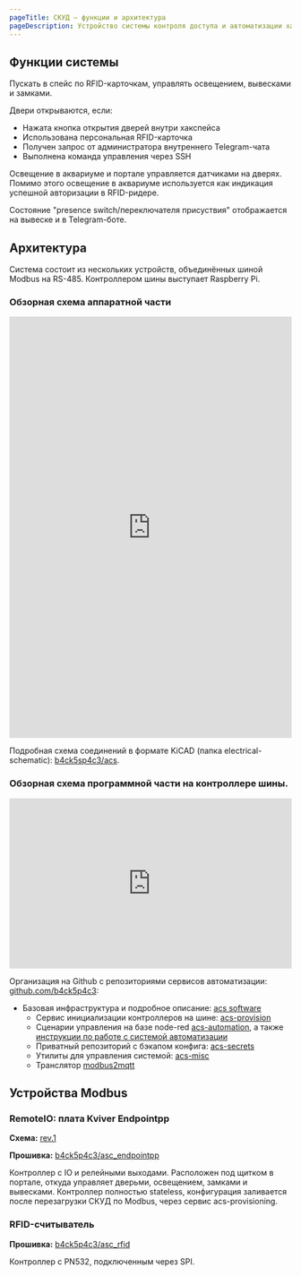 ```yaml
---
pageTitle: СКУД – функции и архитектура
pageDescription: Устройство системы контроля доступа и автоматизации хакспейса
---
```


## Функции системы
Пускать в спейс по RFID-карточкам, управлять освещением, вывесками и замками.

Двери открываются, если:
  - Нажата кнопка открытия дверей внутри хакспейса
  - Использована персональная RFID-карточка
  - Получен запрос от администратора внутреннего Telegram-чата
  - Выполнена команда управления через SSH

Освещение в аквариуме и портале управляется датчиками на дверях. Помимо этого освещение в аквариуме используется как индикация успешной авторизации в RFID-ридере.

Состояние "presence switch/переключателя присуствия" отображается на вывеске и в Telegram-боте.

## Архитектура
Система состоит из нескольких устройств, объединённых шиной Modbus на RS-485. Контроллером шины выступает Raspberry Pi.

### Обзорная схема аппаратной части
<iframe frameborder="0" style="width:100%;height:753px;" src="https://viewer.diagrams.net/?highlight=0000ff&edit=_blank&layers=1&nav=1&title=BKSP_ACS_HW.drawio#R7Vxtk6I4EP41fnQKwov40dedrdutnZqpu939dIUSNXdIPMQZ3V9%2FARLoQEDdEV9mZqZKoUlC6H7ypLsTbBmD5fZT6K4WX6mH%2FRbSvG3LGLYQQpqN2Fcs2aUS3enaqWQeEo%2FLcsET%2BYW5UOPSDfHwWioYUepHZCULpzQI8DSSZG4Y0he52Iz68l1X7hyXBE9T1y9LvxMvWqRSx9Jy%2BT0m84W4s67xK0tXFOaC9cL16AsQGaOWMQgpjdKj5XaA%2FVh7Qi9pvXHF1axjIQ6iQyp8C%2F58Hk1nnwaPoTXo%2Fb2ad9ta2%2BLWeHb9DX9i3ttoJ1QwD%2Blm1TL6MxpE3EDMOkaf18RhhLcqW7gT0YJW7queaYBhB9MljsIdK8Ibsh1eRcCmy89fchvootkF0L8o53Kzz7Omc82wA66cYxRlKhRl%2BxHXi6Qx%2B78NFRfa60RjPVZAR6ttfpEdzfl30spECAY09DENsLjAujspFQ6LElYq7Ycs9shzUXSa7hIheHTXqwkOE%2Bs9MKm2p5fkwJ4zsdT5AigZJgMPxxaLofiyIBF%2BWrnT%2BOoLoyImW0RLP4Zq%2FGTE9wfUp2FS1%2FAs7Hgmk6%2BjkP6LwRUHTQzbrsM2xHDNiCojex9y7caQa5WQ%2B%2FA58Fz28MT1E2IimLHiKTWMdabjjkrDXbtjuM1oeCcrcp%2FCjcYU3rlKTnVsmVPbSCtrytQUmjKdplSlV5JqRnmPeEkj%2FPnbcXSo4L2MeP54JkzB7LajwFtREkQPD3v46TaJqFMLB92U4WCiA8dNY0SFjEPHzWsGye%2FoCql046hGitbYSFENlVdBscA8BWjOrPhfBU07%2BeMtAHn69yrIpgionzvPq%2Fby3Nliyu0O4s%2B%2Blnwayecw%2BXRaTLcOEhJ23E%2BOu6yN5KADKqaNjJLPniiAQGtW0oIjS2BrJqiSFtZ4N04Fja4CGTNsT6cqZHid7kSrncV%2BGwFiIFoyZymGpaHER0PwUMz0TMG91Fh9YLKeAEZmoxHAQGo7C2ADwqkDyuiitfTqUdAagRaGoAAqST4AtpPDyYsBzCkBbOS3X0iIAV9kLIMqgKK9E2vpF%2BeDrnq6GJfGva3ihmyMvhuDXXx8iTRj0WKmINOMtTuAcwuUioAZNTEeM3lK4uPbmeA9FzszJUDsqYMnszMC5PIzvI7UANEAvyIAFg3Y3OBzcdFWTGmRbBBZ00Gc%2FZPNwkWuT%2BYBO50yJbMQ1ujHJiBT1%2B%2FxC0viefFtlAiQMQIDACTOeScFSMbukvixLe6x%2F4zjOzVp%2FE4h6atKT5RNjxqLR8%2FODbfioV0TQ1x8CkGKyDyGSa9ktLHsk31MIecAiHHxKcTollSNvTkWXEvDaEHnNHD9US4tcHVe5gulK26Cf3AU7bgN3E1EZQPhLYl%2BxNXvLH72kzcWHw%2B38GQnTgL2vD%2Fgyc%2B8hfg0r5ac5fW8XrzWmk9UTDImsZqyqUY5lRRQVJ1rSjUYq%2B04rIhc%2FJpuwimum%2BfTcpEbznFdg3pFkj3EvhuRZ7l7p4dSOR4sYevMKVLBw1Z5lKlSdYbVmKd2QPr45jOkKQCOz5A2qHbFwjiPeQuz2whkxUbAbyonSjMnCE5bp7PmuYPiKqNdaVJTr0h6QyfDlDxeyR%2BGWQxN%2BD2FyEgX8VHmQuugesHpeRdWv7gbqyt2AuXjGHqOFrB66qXC0QxxYIEyg6tHQ6NO63FouILEmHppo8GopipQyeKZd2H5K6B%2FhY%2FZbNoDugqQPjSJPt5RCuRIyFyeLKrXPWoN%2B5EYPczg15YYrWCIHhidw5K5lctccLVbE74%2FXCiDi98ZqTQ9uK%2FIL7z8mqZo%2BIbSV%2FpH%2Bqo2SXKp9JV1lvRV%2FTbYboFMDdV%2BYVUKRW%2Fs3QKk0EpxF%2Bz48%2FB0O2CfFmS9oCS6I%2FRN7nytZ1hDYfDz7shXGfxMWdwK1dRkIZRjobENl%2BYBurn5LG4KgOOzuA2qvRzux5TTlnM1WbAlwqxbDbCqDHClGVmzwuH%2B2IRyettfWaxlGSXLXcz7Flf2LR7nDvdPeO32vG8RZO7zvvkUtdf7Niugdx7v29avB0qH7kO4DJSKPoIzxep0wMSxTEs7DGL6gWCyugei6bVgSqoyfbk7UCB5IW4NWn6IBYAeC6%2BNGcW3zgvldc2urcAO0i7kuM6e5RWsqUhIFkOqZAbV5TVpmMgeg0kU5rHgqxnj08VkX7EbsFt%2FT5%2FufvjYZt5eG5l1AZryBeumQrZTvdN73Jv%2FyvD8rNGaXXZzb2wGztJhb5o2rQNp87UbuN4wbYpfawG0%2BZV6k8065kTErKXp6K9hOZaIDfjFnWBfxvDhgUKI1%2BQXz2bEuODqZI1b%2FZY1rAgUqjFZiCAA9EY9u1%2BfXvrt3EpqsUpma2t3OuoUsvvp2XHYK4EFWXeOIbUrXkQSbdDZbM0GRZEKayHDTvMfp0mL57%2FxY4z%2BBw%3D%3D"></iframe>

Подробная схема соединений в формате KiCAD (папка electrical-schematic): [b4ck5sp4c3/acs](https://github.com/b4ck5p4c3/asc).

### Обзорная схема программной части на контроллере шины.
<iframe frameborder="0" style="width:100%;height:304px;" src="https://viewer.diagrams.net/?highlight=0000ff&edit=_blank&layers=1&nav=1&title=BKSP_ACS_SW.drawio#R7VnbctowEP0aZtoHMr4DjwmQtNOkkzZJGx6FLdtqbC%2BRZS79%2Bsq2fMMEaAdizJTkQXu0Wgvt7jkCOurQX95QNHPvwMJeR5GsZUcddRRF1hSlE%2F9L1ipFdG2QAg4llnAqgAfyGwtQEmhELBxWHBmAx8isCpoQBNhkFQxRCouqmw1e9akz5OAa8GAir47%2BJBZzU7SvSwX%2BCRPHFU%2FWJDHho8xXAKGLLFiUIHXcUYcUgKUjfznEXnx22bGk667fmM33RXHA9llwYzLPdRbqCIE7cT9%2FCZ5%2BjLuG2BtbZe8XW%2FztCxMoc8GBAHnjAr2iEAUWjqNK3Cp8bgFmHJQ5%2BAszthK5RBEDDrnM98QsXhL2XBpP4lAXurBGSxE5MVaZETC6ei4bpVWxWSxLrGydDQETG5HTWesyrgpuBxDgFLkmnif80%2FOID%2BHNYxZQCBE18ZazzaoVUQezLX5qXgy8iTD4mO%2Bfr6PYQ4zMq%2FtAopqd3K%2FIOB%2BIpP9FAfTTuHPkReJJTVREC7LUazJL8oYsGR7f7tWUD5x4wJl3GoXK3bfHx3yOZpMZwh8%2BXcdir1K6jdcoZqQkJd0wyckld5Cl2bKYzGJMNfNFn2kmL%2BFrZIZdP92E%2F8pYrYyqRbJwCcMPM5TkZsGlY3tB2Dz3Q%2FCAJrFUC%2BG%2BbXI8ZBRecGnGMPt4auclMseU4eX2IqknVSzQND1dIqQr16RFIQRyRu9uSQQM6Uh1oP2n66MRgdIGulZ2E8E9hTkJCQQkcJpjglm2i3PkgUHTPKDWyuDp8jvnfelDKgMft5y6%2FA%2BnHtsillzPgq3HfxuzkLxEhBKevg6THWM9O8ae2dGOlZ3e7iYdmx7%2FAIO51x2ErxFhnHQ3duYRm8fum9jc2DzTvq7p0mHS09%2Btoeq79o4s1071HUW0EM5JWTd3iOhFLxfOSRZwi4ruUs31wjigig7acJ0e7G7QpKumXOIaUdAwf3rrxVMxTk08ZbWFBKC0hQDkfe%2FRzX6g3uMifQvmC9g297qPvBDRxi7TMSGAzRY8G2dACLJ0coSgnw4hyPsSQvVGIJ0wIWitIARtNyF8BQt3v49HZ3pTX1dqWW28MXstbMzW9KWxZ1%2BmrdFYYxpvNqZF5jXVze%2FvJg4QJRBu02iObYpxwK%2FB4ury%2BSmdxfdg6wShH48fuFn8MprMlX5eVsd%2FAA%3D%3D"></iframe>

Организация на Github с репозиториями сервисов автоматизации: [github.com/b4ck5p4c3](https://github.com/b4ck5p4c3):

* Базовая инфраструктура и подробное описание: [acs software](https://github.com/b4ck5p4c3/acs/tree/master/software)
	* Сервис инициализации контроллеров на шине: [acs-provision](https://github.com/b4ck5p4c3/acs-provision)
	* Сценарии управления на базе node-red [acs-automation](https://github.com/b4ck5p4c3/acs-automation), а также [инструкции по работе с системой автоматизации](https://github.com/b4ck5p4c3/acs-automation/blob/development/guides/B4CKSP4CE.md)
	* Приватный репозиторий с бэкапом конфига: [acs-secrets](https://github.com/b4ck5p4c3/acs-secrets)
	* Утилиты для управления системой: [acs-misc](https://github.com/b4ck5p4c3/acs-misc)
	* Транслятор [modbus2mqtt](https://github.com/b4ck5p4c3/acs-modbus2mqtt)

## Устройства Modbus

### RemoteIO: плата Kviver Endpointpp
**Схема:** [rev.1](/assets/endpointpp_rev_1.pdf)

**Прошивка:** [b4ck5p4c3/asc_endpointpp](https://github.com/b4ck5p4c3/asc_endpointpp)

Контроллер с IO и релейными выходами. Расположен под щитком в портале, откуда управляет дверьми, освещением, замками и вывесками. Контроллер полностью stateless, конфигурация заливается после перезагрузки СКУД по Modbus, через сервис acs-provisioning.

### RFID-считыватель
**Прошивка:** [b4ck5p4c3/asc_rfid](https://github.com/b4ck5p4c3/asc_rfid)

Контроллер с PN532, подключенным через SPI.
